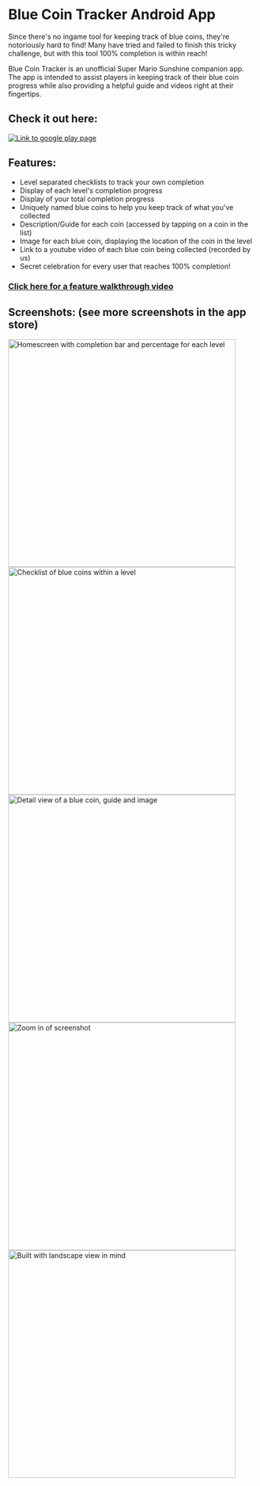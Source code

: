 # Blue Coin Tracker Android App

Since there's no ingame tool for keeping track of blue coins, they're notoriously hard to find! Many have tried and failed to finish this tricky challenge, but with this tool 100% completion is within reach!

Blue Coin Tracker is an unofficial Super Mario Sunshine companion app. The app is intended to assist players in keeping track of their blue coin progress while also providing a helpful guide and videos right at their fingertips.

## Check it out here:

[![Link to google play page](https://i.imgur.com/AywEqVv.png)](https://play.google.com/store/apps/details?id=info.noahortega.bluecointracker)

## Features:
- Level separated checklists to track your own completion
- Display of each level's completion progress
- Display of your total completion progress
- Uniquely named blue coins to help you keep track of what you've collected
- Description/Guide for each coin (accessed by tapping on a coin in the list)
- Image for each blue coin, displaying the location of the coin in the level
- Link to a youtube video of each blue coin being collected (recorded by us)
- Secret celebration for every user that reaches 100% completion!

### [Click here for a feature walkthrough video](https://www.youtube.com/watch?v=Y1Hw5wFYYt0&t=1s)

## Screenshots: (see more screenshots in the app store)
<img width="460" alt="Homescreen with completion bar and percentage for each level" src="https://i.imgur.com/YD6lYrd.png">
<img width="460" alt="Checklist of blue coins within a level" src="https://i.imgur.com/UwpkxeF.png">
<img width="460" alt="Detail view of a blue coin, guide and image" src="https://i.imgur.com/Qxhl3NG.png">
<img width="460" alt="Zoom in of screenshot" src="https://i.imgur.com/I4PqluL.png">
<img height="460" alt="Built with landscape view in mind" src="https://i.imgur.com/MbFjJOH.png">
